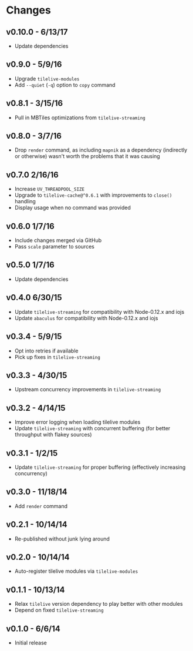 # Changes

## v0.10.0 - 6/13/17

* Update dependencies

## v0.9.0 - 5/9/16

* Upgrade `tilelive-modules`
* Add `--quiet` (`-q`) option to `copy` command

## v0.8.1 - 3/15/16

* Pull in MBTiles optimizations from `tilelive-streaming`

## v0.8.0 - 3/7/16

* Drop `render` command, as including `mapnik` as a dependency (indirectly or
  otherwise) wasn't worth the problems that it was causing

## v0.7.0 2/16/16

* Increase `UV_THREADPOOL_SIZE`
* Upgrade to `tilelive-cache@^0.6.1` with improvements to `close()` handling
* Display usage when no command was provided

## v0.6.0 1/7/16

* Include changes merged via GitHub
* Pass `scale` parameter to sources

## v0.5.0 1/7/16

* Update dependencies

## v0.4.0 6/30/15

* Update `tilelive-streaming` for compatibility with Node-0.12.x and iojs
* Update `abaculus` for compatibility with Node-0.12.x and iojs

## v0.3.4 - 5/9/15

* Opt into retries if available
* Pick up fixes in `tilelive-streaming`

## v0.3.3 - 4/30/15

* Upstream concurrency improvements in `tilelive-streaming`

## v0.3.2 - 4/14/15

* Improve error logging when loading tilelive modules
* Update `tilelive-streaming` with concurrent buffering (for better throughput
  with flakey sources)

## v0.3.1 - 1/2/15

* Update `tilelive-streaming` for proper buffering (effectively increasing
  concurrency)

## v0.3.0 - 11/18/14

* Add `render` command

## v0.2.1 - 10/14/14

* Re-published without junk lying around

## v0.2.0 - 10/14/14

* Auto-register tilelive modules via `tilelive-modules`

## v0.1.1 - 10/13/14

* Relax `tilelive` version dependency to play better with other modules
* Depend on fixed `tilelive-streaming`

## v0.1.0 - 6/6/14

* Initial release
